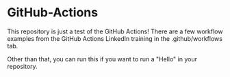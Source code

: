 # GitHub-Actions
This repository is just a test of the GitHub Actions! There are a few workflow examples from the GitHub Actions LinkedIn training in the .github/workflows tab.

Other than that, you can run this if you want to run a "Hello" in your repository.

